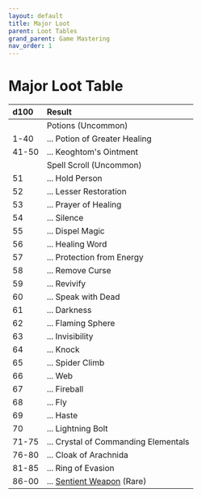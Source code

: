 ```yaml
---
layout: default
title: Major Loot
parent: Loot Tables
grand_parent: Game Mastering
nav_order: 1
---
```


# Major Loot Table

| d100  | Result                                                                         |
| :---- | :----------------------------------------------------------------------------- |
|       | Potions (Uncommon)                                                             |
| 1-40  | ... Potion of Greater Healing                                                  |
| 41-50 | ... Keoghtom's Ointment                                                        |
|       | Spell Scroll (Uncommon)                                                        |
| 51    | ... Hold Person                                                                |
| 52    | ... Lesser Restoration                                                         |
| 53    | ... Prayer of Healing                                                          |
| 54    | ... Silence                                                                    |
| 55    | ... Dispel Magic                                                               |
| 56    | ... Healing Word                                                               |
| 57    | ... Protection from Energy                                                     |
| 58    | ... Remove Curse                                                               |
| 59    | ... Revivify                                                                   |
| 60    | ... Speak with Dead                                                            |
| 61    | ... Darkness                                                                   |
| 62    | ... Flaming Sphere                                                             |
| 63    | ... Invisibility                                                               |
| 64    | ... Knock                                                                      |
| 65    | ... Spider Climb                                                               |
| 66    | ... Web                                                                        |
| 67    | ... Fireball                                                                   |
| 68    | ... Fly                                                                        |
| 69    | ... Haste                                                                      |
| 70    | ... Lightning Bolt                                                             |
| 71-75 | ... Crystal of Commanding Elementals                                           |
| 76-80 | ... Cloak of Arachnida                                                         |
| 81-85 | ... Ring of Evasion                                                            |
| 86-00 | ... [Sentient Weapon](../../more/magic_items/major_sentient_weapons.md) (Rare) |

<!-- |       | Potions (Rare/Very Rare)      |
| 81-85 | ... Potion of Supreme Healing |
| 86-87 | ... Potion of Flying          |
| 88-89 | ... Potion of Invisibility    |
| 90-91 | ... Potion of Vitality        |
|       | Scrolls (Rare/Very Rare)      |
| 92-93 | ... Flame Strike              |
| 94-95 | ... Greater Restoration       |
| 96-97 | ... Mass Cure Wounds          |
| 98-99 | ... Chain Lightning           |
| 100   | ... Raise Dead                | -->